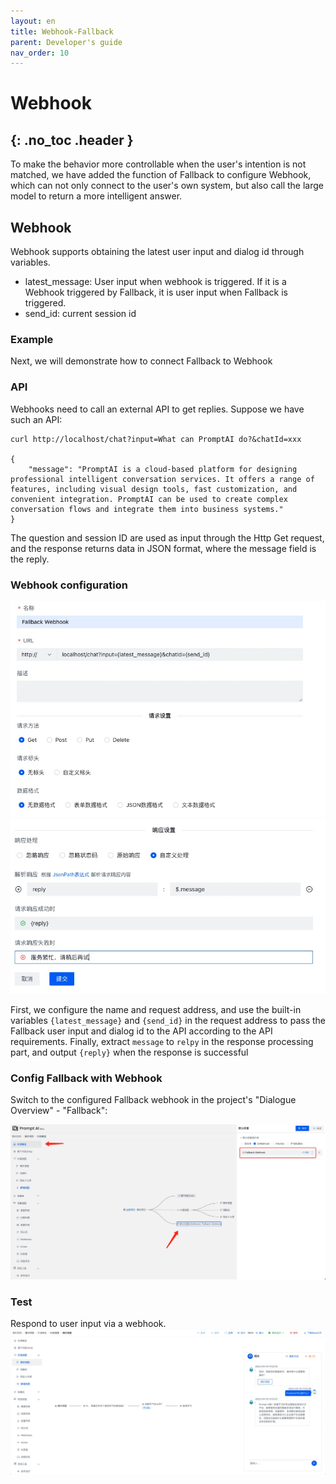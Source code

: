 ```yaml
---
layout: en
title: Webhook-Fallback
parent: Developer's guide
nav_order: 10
---
```


# Webhook
{: .no_toc .header }
---
To make the behavior more controllable when the user's intention is not matched, we have added the function of Fallback to configure Webhook, which can not only connect to the user's own system, but also call the large model to return a more intelligent answer.

## Webhook

Webhook supports obtaining the latest user input and dialog id through variables.

- latest_message: User input when webhook is triggered. If it is a Webhook triggered by Fallback, it is user input when Fallback is triggered.
- send_id: current session id

### Example

Next, we will demonstrate how to connect Fallback to Webhook

### API

Webhooks need to call an external API to get replies. Suppose we have such an API:

```shell
curl http://localhost/chat?input=What can PromptAI do?&chatId=xxx

{
	"message": "PromptAI is a cloud-based platform for designing professional intelligent conversation services. It offers a range of features, including visual design tools, fast customization, and convenient integration. PromptAI can be used to create complex conversation flows and integrate them into business systems."
}
```

The question and session ID are used as input through the Http Get request, and the response returns data in JSON format, where the message field is the reply.
### Webhook configuration

![03-1-webhook.png](/assets/images/tutorial/webhook/03-1-webhook.jpg)
![03-2-webhook.jpg](/assets/images/tutorial/webhook/03-2-webhook.jpg)

First, we configure the name and request address, and use the built-in variables `{latest_message}` and `{send_id}` in the request address to pass the Fallback user input and dialog id to the API according to the API requirements.
Finally, extract `message` to `relpy` in the response processing part, and output `{reply}` when the response is successful

### Config Fallback with Webhook

Switch to the configured Fallback webhook in the project's "Dialogue Overview" - "Fallback":

![03-3-webhook.jpg](/assets/images/tutorial/webhook/03-3-webhook.jpg)

### Test

Respond to user input via a webhook.
![03-4-webhook.jpg](/assets/images/tutorial/webhook/03-4-webhook.jpg)
